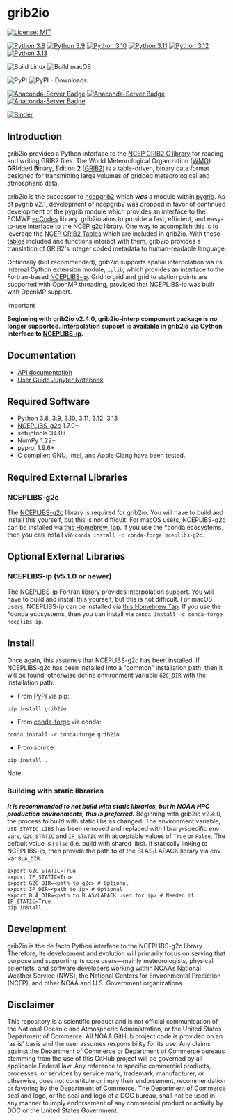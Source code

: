 # grib2io

[![License: MIT](https://img.shields.io/badge/License-MIT-yellow.svg)](https://opensource.org/licenses/MIT)

[![Python 3.8](https://img.shields.io/badge/python-3.8-blue.svg)](https://www.python.org/downloads/release/python-380/)
[![Python 3.9](https://img.shields.io/badge/python-3.9-blue.svg)](https://www.python.org/downloads/release/python-390/)
[![Python 3.10](https://img.shields.io/badge/python-3.10-blue.svg)](https://www.python.org/downloads/release/python-3100/)
[![Python 3.11](https://img.shields.io/badge/python-3.11-blue.svg)](https://www.python.org/downloads/release/python-3110/)
[![Python 3.12](https://img.shields.io/badge/python-3.12-blue.svg)](https://www.python.org/downloads/release/python-3120/)
[![Python 3.13](https://img.shields.io/badge/python-3.13-blue.svg)](https://www.python.org/downloads/release/python-3130/)

![Build Linux](https://github.com/NOAA-MDL/grib2io/actions/workflows/build_linux.yml/badge.svg)
![Build macOS](https://github.com/NOAA-MDL/grib2io/actions/workflows/build_macos.yml/badge.svg)

![PyPI](https://img.shields.io/pypi/v/grib2io?label=pypi%20package)
![PyPI - Downloads](https://img.shields.io/pypi/dm/grib2io)

[![Anaconda-Server Badge](https://anaconda.org/conda-forge/grib2io/badges/version.svg)](https://anaconda.org/conda-forge/grib2io)
[![Anaconda-Server Badge](https://anaconda.org/conda-forge/grib2io/badges/platforms.svg)](https://anaconda.org/conda-forge/grib2io)
[![Anaconda-Server Badge](https://anaconda.org/conda-forge/grib2io/badges/downloads.svg)](https://anaconda.org/conda-forge/grib2io)

[![Binder](https://mybinder.org/badge_logo.svg)](https://mybinder.org/v2/gh/NOAA-MDL/grib2io/HEAD)

## Introduction

grib2io provides a Python interface to the [NCEP GRIB2 C library](https://github.com/NOAA-EMC/NCEPLIBS-g2c) for reading and writing GRIB2 files.  The World Meteorological Organization ([WMO](https://www.wmo.int)) **GRI**dded **B**inary, Edition **2** ([GRIB2](https://www.wmo.int/pages/prog/www/WMOCodes/Guides/GRIB/GRIB2_062006.pdf)) is a table-driven, binary data format designed for transmitting large volumes of gridded meteorological and atmospheric data.

grib2io is the successor to [ncepgrib2](https://github.com/jswhit/ncepgrib2) which **_was_** a module within [pygrib](https://github.com/jswhit/pygrib).  As of pygrib v2.1, development of ncepgrib2 was dropped in favor of continued development of the pygrib module which provides an interface to the ECMWF [ecCodes](https://github.com/ecmwf/eccodes) library.  grib2io aims to provide a fast, efficient, and easy-to-use interface to the NCEP g2c library.  One way to accomplish this is to leverage the [NCEP GRIB2 Tables](https://www.nco.ncep.noaa.gov/pmb/docs/grib2/grib2_doc/) which are included in grib2io.  With these [tables](./grib2io/tables) included and functions interact with them, grib2io provides a translation of GRIB2's integer coded metadata to human-readable language.

Optionally (but recommended), grib2io supports spatial interpolation via its internal Cython extension module, `iplib`, which provides an interface to the Fortran-based [NCEPLIBS-ip](https://github.com/NOAA-EMC/NCEPLIBS-ip).  Grid to grid and grid to station points are supported with OpenMP threading, provided that NCEPLIBS-ip was built with OpenMP support.

> [!IMPORTANT]
> **Beginning with grib2io v2.4.0, grib2io-interp component package is no longer supported.  Interpolation support is available in grib2io via Cython interface to [NCEPLIBS-ip](https://github.com/NOAA-EMC/NCEPLIBS-ip).**

## Documentation
* [API documentation](https://noaa-mdl.github.io/grib2io/grib2io.html)
* [User Guide Jupyter Notebook](https://github.com/NOAA-MDL/grib2io/blob/master/demos/grib2io-v2.ipynb)

## Required Software
* [Python](https://python.org) 3.8, 3.9, 3.10, 3.11, 3.12, 3.13
* [NCEPLIBS-g2c](https://github.com/NOAA-EMC/NCEPLIBS-g2c) 1.7.0+
* setuptools 34.0+
* NumPy 1.22+
* pyproj 1.9.6+
* C compiler: GNU, Intel, and Apple Clang have been tested.

## Required External Libraries

### NCEPLIBS-g2c
The [NCEPLIBS-g2c](https://github.com/NOAA-EMC/NCEPLIBS-g2c) library is required for grib2io.  You will have to build and install this yourself, but this is not difficult.  For macOS users, NCEPLIBS-g2c can be installed via [this Homebrew Tap](https://github.com/eengl/homebrew-nceplibs).  If you use the *conda ecosystems, then you can install via `conda install -c conda-forge nceplibs-g2c`.

## Optional External Libraries

### NCEPLIBS-ip (v5.1.0 or newer)
The [NCEPLIBS-ip](https://github.com/NOAA-EMC/NCEPLIBS-ip) Fortran library provides interpolation support.  You will have to build and install this yourself, but this is not difficult.  For macOS users, NCEPLIBS-ip can be installed via [this Homebrew Tap](https://github.com/eengl/homebrew-nceplibs).  If you use the *conda ecosystems, then you can install via `conda install -c conda-forge nceplibs-ip`.

## Install

Once again, this assumes that NCEPLIBS-g2c has been installed.  If NCEPLIBS-g2c has been installed into a "common" installation path, then it will be found, otherwise define environment variable `G2C_DIR` with the installation path.

* From [PyPI](https://pypi.python.org/pypi/grib2io) via pip:

```
pip install grib2io
```
* From [conda-forge](https://anaconda.org/conda-forge/grib2io) via conda:

```
conda install -c conda-forge grib2io
```

* From source:
```shell
pip install .
```

> [!NOTE]
> ### Building with static libraries
> **_It is recommended to not build with static libraries, but in NOAA HPC production environments, this is preferred._**  Beginning with grib2io v2.4.0, the process to build with static libs as changed.  The environment variable, `USE_STATIC_LIBS` has been removed and replaced with library-specific env vars, `G2C_STATIC` and `IP_STATIC` with acceptable values of `True` or `False`.  The default value is `False` (i.e. build with shared libs).  If statically linking to NCEPLIBS-ip, then provide the path to of the BLAS/LAPACK library via env var `BLA_DIR`. 
> 
>```shell
>export G2C_STATIC=True
>export IP_STATIC=True
>export G2C_DIR=<path to g2c> # Optional
>export IP_DIR=<path to ip> # Optional
>export BLA_DIR=<path to BLAS/LAPACK used for ip> # Needed if IP_STATIC=True
>pip install .
>```

## Development

grib2io is the de facto Python interface to the NCEPLIBS-g2c library. Therefore, its development and evolution will primarily focus on serving that purpose and supporting its core users—mainly meteorologists, physical scientists, and software developers working within NOAA’s National Weather Service (NWS), the National Centers for Environmental Prediction (NCEP), and other NOAA and U.S. Government organizations.

## Disclaimer

This repository is a scientific product and is not official communication of the National Oceanic and Atmospheric Administration, or the United States Department of Commerce. All NOAA GitHub project code is provided on an 'as is' basis and the user assumes responsibility for its use. Any claims against the Department of Commerce or Department of Commerce bureaus stemming from the use of this GitHub project will be governed by all applicable Federal law. Any reference to specific commercial products, processes, or services by service mark, trademark, manufacturer, or otherwise, does not constitute or imply their endorsement, recommendation or favoring by the Department of Commerce. The Department of Commerce seal and logo, or the seal and logo of a DOC bureau, shall not be used in any manner to imply endorsement of any commercial product or activity by DOC or the United States Government.
